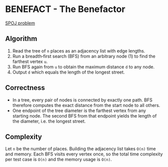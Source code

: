 # BENEFACT - The Benefactor

[SPOJ problem](https://www.spoj.com/problems/BENEFACT/)

## Algorithm

1. Read the tree of `n` places as an adjacency list with edge lengths.
2. Run a breadth‑first search (BFS) from an arbitrary node (1) to find the farthest vertex `u`.
3. Run BFS again from `u` to obtain the maximum distance `d` to any node.
4. Output `d` which equals the length of the longest street.

## Correctness

- In a tree, every pair of nodes is connected by exactly one path. BFS therefore computes the exact distance from the start node to all others.
- One endpoint of the tree diameter is the farthest vertex from any starting node. The second BFS from that endpoint yields the length of the diameter, i.e. the longest street.

## Complexity

Let `n` be the number of places. Building the adjacency list takes `O(n)` time and memory.
Each BFS visits every vertex once, so the total time complexity per test case is `O(n)`
and the memory usage is `O(n)`.
